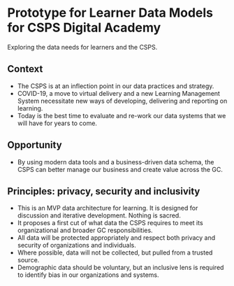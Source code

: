 # Prototype for Learner Data Models for CSPS Digital Academy

Exploring the data needs for learners and the CSPS.

## Context

* The CSPS is at an inflection point in our data practices and strategy.
* COVID-19, a move to virtual delivery and a new Learning Management System necessitate new ways of developing, delivering and reporting on learning.
* Today is the best time to evaluate and re-work our data systems that we will have for years to come.

## Opportunity

* By using modern data tools and a business-driven data schema, the CSPS can better manage our business and create value across the GC.

## Principles: privacy, security and inclusivity

* This is an MVP data architecture for learning. It is designed for discussion and iterative development. Nothing is sacred.
* It proposes a first cut of what data the CSPS requires to meet its organizational and broader GC responsibilities.
* All data will be protected appropriately and respect both privacy and security of organizations and individuals.
* Where possible, data will not be collected, but pulled from a trusted source.
* Demographic data should be voluntary, but an inclusive lens is required to identify bias in our organizations and systems.

